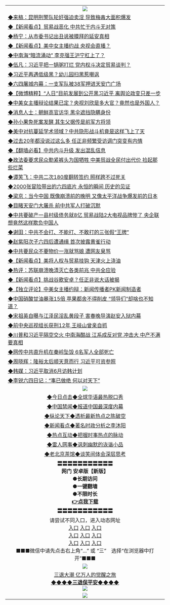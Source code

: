 <table>
  <tr>
    <td align=center><img src="https://github.com/gyhhx/image-upload/blob/master/yaowen.jpg" /></td>
  </tr>
   <tr>
<td align=left>
<a href="http://ctbtfdoocixoa.global.ssl.fastly.net/oo.aspx?name=c1039705&key=ofejcfaxcltk&from=gy">◆来稿：昆明刑警队轮奸强迫卖淫 导致梅毒大面积爆发</a><br/></td>
 </tr>
  <tr>
<td align=left>
<a href="http://ctbtfdoocixoa.global.ssl.fastly.net/oo.aspx?name=c1039741&key=ofejcfaxcltk&from=gy">◆【新闻看点】贸易战恶化 中共忙于内斗无对策</a><br/>
</td>
   </tr>
<tr>
<td align=left>
<a href="https://ctbtfdoocixoa.global.ssl.fastly.net/oo.aspx?name=c1039800&key=ofejcfaxcltk&from=gy">◆杨宁：从市委书记出丑说被膜拜的延安真相</a><br/></td>
  </tr>
  <tr>
<td align=left>
<a href="https://ctbtfdoocixoa.global.ssl.fastly.net/oo.aspx?name=c1039797&key=ofejcfaxcltk&from=gy">◆【新闻看点】美中女主播约战 央视会直播？</a><br/></td>
 </tr>
  <tr>
<td align=left>
<a href="http://ctbtfdoocixoa.global.ssl.fastly.net/oo.aspx?name=c1039626&key=ofejcfaxcltk&from=gy">◆中南海“暗流涌动” 李克强王沪宁杠上了？</a><br/></td>
 </tr>
   <tr>
<td align=left>
<a href="http://ctbtfdoocixoa.global.ssl.fastly.net/oo.aspx?name=c1039713&key=ofejcfaxcltk&from=gy">◆伍凡：习近平把一锅粥打烂 党内权斗决定贸易谈判？</a><br/></td>
   </tr> 
  <tr>
<td align=left>
<a href="http://ctbtfdoocixoa.global.ssl.fastly.net/oo.aspx?name=https://www.ntdtv.com/gb/2019/05/29/a102588679.html&key=ofejcfaxcltk&from=gy">◆习近平再遇低级黑？幼儿园扫黑惹嘲讽</a><br/></td>
  </tr> 
 <tr>
<td align=left>
<a href="http://ctbtfdoocixoa.global.ssl.fastly.net/oo.aspx?name=https://www.ntdtv.com/gb/2019/05/29/a102588643.html&key=ofejcfaxcltk&from=gy">◆六四屠城内幕：一支军队被38军押进天安门广场</a><br/>
</td>
   </tr>
 <tr>
<td align=left>
<a href="http://ctbtfdoocixoa.global.ssl.fastly.net/oo.aspx?name=c1039638&key=ofejcfaxcltk&from=gy">◆【微博精粹】“人日”目前发展到公开黑习近平 离舆论政变只差一步</a><br/></td>
  </tr>
   <tr>
<td align=left>
<a href="http://ctbtfdoocixoa.global.ssl.fastly.net/oo.aspx?name=c1039693&key=ofejcfaxcltk&from=gy">◆中美女主播辩论结果已定？央视刘欣是多大官？竟然也是外国人？</a><br/>
</td>
   </tr>
 <tr>
<td align=left>
<a href="http://ctbtfdoocixoa.global.ssl.fastly.net/oo.aspx?name=c1039794&key=ofejcfaxcltk&from=gy">◆消息人士：朝鲜高官访华 黑伞遮挡隐瞒身份</a><br/></td>
  </tr>
  <tr>
<td align=left>
<a href="http://ctbtfdoocixoa.global.ssl.fastly.net/oo.aspx?name=c1039813&key=ofejcfaxcltk&from=gy">◆孙小果免死案发酵 其生父据传是前军方将领</a><br/></td>
 </tr>
  <tr>
<td align=left>
<a href="http://ctbtfdoocixoa.global.ssl.fastly.net/oo.aspx?name=c1039816&key=ofejcfaxcltk&from=gy">◆美中对抗蔓延学术领域？中共隐形战斗机竟是这样飞上了天</a><br/></td>
 </tr>
   <tr>
<td align=left>
<a href="http://ctbtfdoocixoa.global.ssl.fastly.net/oo.aspx?name=c1039688&key=ofejcfaxcltk&from=gy">◆过去20年都没说过这么多 任正非频繁受访调门突变有内情</a><br/></td>
   </tr> 
  <tr>
<td align=left>
<a href="http://ctbtfdoocixoa.global.ssl.fastly.net/oo.aspx?name=c1039872&key=ofejcfaxcltk&from=gy">◆【翻墙必看】中共内斗升级 发出混乱信息</a><br/></td>
  </tr> 
 <tr>
<td align=left>
<a href="http://ctbtfdoocixoa.global.ssl.fastly.net/oo.aspx?name=c1039788&key=ofejcfaxcltk&from=gy">◆政法委要求民众勒紧裤头为国牺牲 中美贸战全民付出代价 捡起那些烂菜</a><br/>
</td>
   </tr>
 <tr>
<td align=left>
<a href="http://ctbtfdoocixoa.global.ssl.fastly.net/oo.aspx?name=c1039844&key=ofejcfaxcltk&from=gy">◆谭笑飞：中共二次180度翻转签约 照样跨不过死关</a><br/>
</td>
   </tr>
 <tr>
<td align=left>
<a href="http://ctbtfdoocixoa.global.ssl.fastly.net/oo.aspx?name=c1039840&key=ofejcfaxcltk&from=gy">◆2000张冒险带出的六四底片 永恒的瞬间 历史的见证</a><br/></td>
  </tr>
  <tr>
<td align=left>
<a href="http://ctbtfdoocixoa.global.ssl.fastly.net/oo.aspx?name=c1039845&key=ofejcfaxcltk&from=gy">◆梁京：当今中国 既像崩溃前的晚明 又像太平洋战争爆发前的日本</a><br/></td>
 </tr>
   <tr>
<td align=left>
<a href="http://ctbtfdoocixoa.global.ssl.fastly.net/oo.aspx?name=c1039827&key=ofejcfaxcltk&from=gy">◆目睹天安门大屠杀 前中共军人打破沉默</a><br/>
</td>
   </tr>
 <tr>
<td align=left>
<a href="http://ctbtfdoocixoa.global.ssl.fastly.net/oo.aspx?name=c1039704&key=ofejcfaxcltk&from=gy">◆中共要破产一县村级债务就8亿 贸易战陆2大电视品牌惨了 央企联想竟然这样欺负中国人</a><br/>
</td>
   </tr>
<tr>
<td align=left>
<a href="https://ctbtfdoocixoa.global.ssl.fastly.net/oo.aspx?name=c1039868&key=ofejcfaxcltk&from=gy">◆谢田：中共不会打、不能打、不敢打的三张假“王牌”</a><br/>
</td>       
  <tr>
<td align=left>
<a href="http://ctbtfdoocixoa.global.ssl.fastly.net/oo.aspx?name=https://cn.ntdtv.com/gb/2019/05/28/a102587710.html&key=ofejcfaxcltk&from=gy">◆赵紫阳次子六四后遭通缉 首次披露黄雀行动</a><br/>
</td>
   </tr>
<tr>
<td align=left>
<a href="https://ctbtfdoocixoa.global.ssl.fastly.net/oo.aspx?name=c1039503&key=ofejcfaxcltk&from=gy">◆中共要民众不要物价一涨就骂娘 遭网友臭骂</a><br/></td>
  </tr>
  <tr>
<td align=left>
<a href="https://ctbtfdoocixoa.global.ssl.fastly.net/oo.aspx?name=c1039502&key=ofejcfaxcltk&from=gy">◆【新闻看点】美将人权与贸易挂钩 天津火上浇油</a><br/></td>
 </tr>
  <tr>
<td align=left>
<a href="http://ctbtfdoocixoa.global.ssl.fastly.net/oo.aspx?name=c1039444&key=ofejcfaxcltk&from=gy">◆热评：苏联崩溃晚清灭亡各类前兆 中共全应验</a><br/></td>
 </tr>
   <tr>
<td align=left>
<a href="http://ctbtfdoocixoa.global.ssl.fastly.net/oo.aspx?name=c1039482&key=ofejcfaxcltk&from=gy">◆【新闻看点】挑战谷歌安卓？任正非说大话被揭</a><br/></td>
   </tr> 
  <tr>
<td align=left>
<a href="http://ctbtfdoocixoa.global.ssl.fastly.net/oo.aspx?name=c1039467&key=ofejcfaxcltk&from=gy">◆【独立评论】中美女主播约辩：新闻传播者PK新闻制造者</a><br/></td>
  </tr> 
 <tr>
<td align=left>
<a href="http://ctbtfdoocixoa.global.ssl.fastly.net/oo.aspx?name=c1039407&key=ofejcfaxcltk&from=gy">◆中国硝酸甘油暴涨15倍 苹果都舍不得削皮 “领导们”却啥也不知道？</a><br/>
</td>
   </tr>
 <tr>
<td align=left>
<a href="http://ctbtfdoocixoa.global.ssl.fastly.net/oo.aspx?name=c1039342&key=ofejcfaxcltk&from=gy">◆宋祖英自曝与江泽民淫乱黄段子 害春晚导演赵安入狱内幕</a><br/></td>
  </tr>
  <tr>
<td align=left>
<a href="http://ctbtfdoocixoa.global.ssl.fastly.net/oo.aspx?name=c1039446&key=ofejcfaxcltk&from=gy">◆前中央巡视组长获刑12年 王岐山曾亲自抓</a><br/></td>
 </tr>
   <tr>
<td align=left>
<a href="http://ctbtfdoocixoa.global.ssl.fastly.net/oo.aspx?name=c1039550&key=ofejcfaxcltk&from=gy">◆川普和习近平隔空交火 中南海酣战 江系成反对党 冲击大 中产不满要真相</a><br/>
</td>
   </tr>
 <tr>
<td align=left>
<a href="http://ctbtfdoocixoa.global.ssl.fastly.net/oo.aspx?name=c1039408&key=ofejcfaxcltk&from=gy">◆网传中共直升机在秦岭坠毁 6名军人全部死亡</a><br/></td>
  </tr>
  <tr>
<td align=left>
<a href="http://ctbtfdoocixoa.global.ssl.fastly.net/oo.aspx?name=c1039541&key=ofejcfaxcltk&from=gy">◆周晓辉：隆裕太后顺天意而行 习近平可资参照</a><br/></td>
 </tr>
  <tr>
<td align=left>
<a href="http://ctbtfdoocixoa.global.ssl.fastly.net/oo.aspx?name=c1039428&key=ofejcfaxcltk&from=gy">◆韩媒：习近平取消6月访韩计划</a><br/></td>
 </tr>
   <tr>
<td align=left>
<a href="http://ctbtfdoocixoa.global.ssl.fastly.net/oo.aspx?name=c1039498&key=ofejcfaxcltk&from=gy">◆李锐六四日记：“事已做绝 何以对天下”</a><br/></td>
   </tr> 
    <tr>
    <td align=center><img src="https://github.com/gyhhx/image-upload/blob/master/shipin.jpg" /></td>
  </tr>
   <tr>
   <td align=center> 
<a href="http://ctbtfdoocixoa.global.ssl.fastly.net/oo.aspx?name=c816850&key=ofejcfaxcltk&from=gy&tag=9877">◆今日点击◆全球华语最热脱口秀</a><br/>
    </td>
  </tr>
  <tr>
  <td align=center>
<a href="http://ctbtfdoocixoa.global.ssl.fastly.net/oo.aspx?name=c816860&key=ofejcfaxcltk&from=gy&tag=99733110">◆中国禁闻◆报道中国最深度内幕</a><br/>
   </tr>
  <tr>
     <td align=center>
<a href="http://ctbtfdoocixoa.global.ssl.fastly.net/oo.aspx?name=c816855&key=ofejcfaxcltk&from=gy&tag=997110">◆纵论天下◆透析最新热点之陈破空</a><br/>
   </tr>
   <tr>
      <td align=center>
<a href="http://ctbtfdoocixoa.global.ssl.fastly.net/oo.aspx?name=c838308&key=ofejcfaxcltk&from=gy&tag=9973110">◆新闻看点◆著名时政分析之李沐阳</a><br/>
   </tr>
   <tr>
     <td align=center>
<a href="http://ctbtfdoocixoa.global.ssl.fastly.net/oo.aspx?name=c816852&key=ofejcfaxcltk&from=gy&tag=9733110">◆热点互动◆把握时事热点的脉动</a><br/>
   </tr>
   <tr>
      <td align=center>
<a href="http://ctbtfdoocixoa.global.ssl.fastly.net/oo.aspx?name=c816694&key=ofejcfaxcltk&from=gy&tag=93310">◆雷人网事◆讽刺幽默的诙谐小品</a><br/>
   </tr>
   <tr>
    <td align=center>
<a href="http://ctbtfdoocixoa.global.ssl.fastly.net/oo.aspx?name=c816650&key=ofejcfaxcltk&from=gy&tag=9973110">◆老北京茶馆◆谈笑间体会深层思考</a><br/>
   </tr>
  <tr>
    <td align=center>
 <b>〓〓〓〓〓〓〓〓〓〓〓<br/>网门 安卓版【新版】<br/> ●长期访问<br/> ●一键翻墙<br/>  ●不限时长<br/> 
 <a href="https://share.weiyun.com/5rFsJi9">👉<b>点我下载</a><br/>〓〓〓〓〓〓〓〓〓〓〓<br/>
    </td>
    </tr>
   <tr>
    <td align=center>请尝试不同入口，进入动态网址<br/>
      <a href="https://s3.us-east-2.amazonaws.com/ogateo/show.htm">入口</a>
      <a href="https://s3.ca-central-1.amazonaws.com/ogatec/show.htm">入口</a>
      <a href="https://s3.ap-southeast-2.amazonaws.com/ogatey/show.htm">入口</a><br/>
      <a href="https://s3.ap-northeast-2.amazonaws.com/ogates/show.htm">入口</a>
      <a href="https://s3.eu-central-1.amazonaws.com/ogatef/show.htm">入口</a>
      <a href="https://s3.ap-south-1.amazonaws.com/ogatem/show.htm">入口</a><br/>
      <a href="https://s3-us-west-1.amazonaws.com/ogaten/show.htm">入口</a>
      <a href="https://s3.eu-west-2.amazonaws.com/ogatel/show.htm">入口</a>
      <a href="https://s3.ap-northeast-1.amazonaws.com/ogatet/show.htm">入口</a><br/>
      ■■■微信中请先点击右上角“...” 或 “三”　选择“在浏览器中打开”■■■<b><br/>
    </td>
  </tr>
  <tr>
    <td align=center><img src="https://github.com/gyhhx/image-upload/blob/master/3.jpg" /> </td>
</tr>
  <tr>  
  <td align=center>
  <a href="http://ctbtfdoocixoa.global.ssl.fastly.net/oo.aspx?name=c894205&key=ofejcfaxcltk&from=gy&tag=9973110">三退大潮 亿万人的觉醒之旅</a><br/>
      <a href="http://ctbtfdoocixoa.global.ssl.fastly.net/oo.aspx?name=ogQuit.aspx&key=ofejcfaxcltk&from=gy"><b>◆◆◆◆三退保平安◆◆◆◆<br/></a>
      <img src="https://github.com/gyhhx/image-upload/blob/master/3t.jpg" /><br/>
      </td>
  </tr>
   <tr>
    <td align=center><img src="https://raw.githubusercontent.com/oGate2/Up/master/oGate_640.jpg"/></td>
  </tr>
</table>


